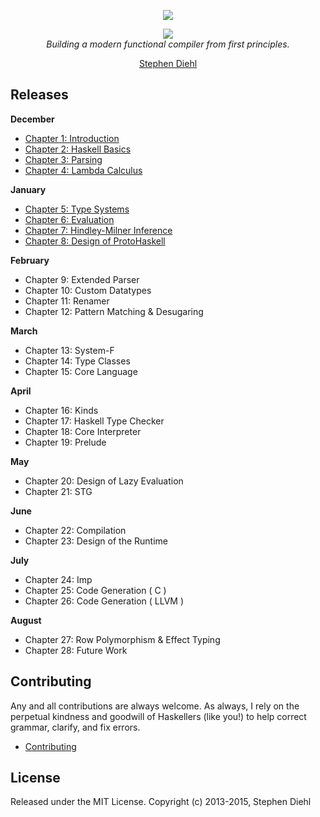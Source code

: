 <p align="center">
  <a href="http://dev.stephendiehl.com/fun/">
    <img src="https://github.com/sdiehl/write-you-a-haskell/raw/master/misc/Haskell-Logo.png"/>
  </a>
</p>

<p align="center">
  <a href="http://dev.stephendiehl.com/fun/">
    <img src="https://github.com/sdiehl/write-you-a-haskell/raw/master/misc/cover.png"/>
  </a>
  <br/>
  <em>Building a modern functional compiler from first principles.</em>
</p>

<p align="center">
  <a href="https://twitter.com/smdiehl">Stephen Diehl</a>
</p>

Releases
--------

**December**

* [Chapter 1: Introduction](http://dev.stephendiehl.com/fun/introduction.html)
* [Chapter 2: Haskell Basics](http://dev.stephendiehl.com/fun/basics.html)
* [Chapter 3: Parsing](http://dev.stephendiehl.com/fun/parsers.html)
* [Chapter 4: Lambda Calculus](http://dev.stephendiehl.com/fun/lambda_calculus.html)

**January**

* [Chapter 5: Type Systems](http://dev.stephendiehl.com/fun/type_systems.html)
* [Chapter 6: Evaluation](http://dev.stephendiehl.com/fun/evaluation.html)
* [Chapter 7: Hindley-Milner Inference](http://dev.stephendiehl.com/fun/hindley_milner.html)
* [Chapter 8: Design of ProtoHaskell](http://dev.stephendiehl.com/fun/path.html)

**February**

* Chapter 9: Extended Parser
* Chapter 10: Custom Datatypes
* Chapter 11: Renamer
* Chapter 12: Pattern Matching & Desugaring

**March**

* Chapter 13: System-F
* Chapter 14: Type Classes
* Chapter 15: Core Language


**April**

* Chapter 16: Kinds
* Chapter 17: Haskell Type Checker
* Chapter 18: Core Interpreter
* Chapter 19: Prelude

**May**

* Chapter 20: Design of Lazy Evaluation
* Chapter 21: STG

**June**

* Chapter 22: Compilation
* Chapter 23: Design of the Runtime

**July**

* Chapter 24: Imp
* Chapter 25: Code Generation ( C )
* Chapter 26: Code Generation ( LLVM )

**August**

* Chapter 27: Row Polymorphism & Effect Typing
* Chapter 28: Future Work

Contributing
------------

Any and all contributions are always welcome.  As always, I rely on the
perpetual kindness and goodwill of Haskellers (like you!) to help correct
grammar, clarify, and fix errors.

* [Contributing](http://dev.stephendiehl.com/fun/contributing.html)

License
-------

Released under the MIT License.
Copyright (c) 2013-2015, Stephen Diehl
